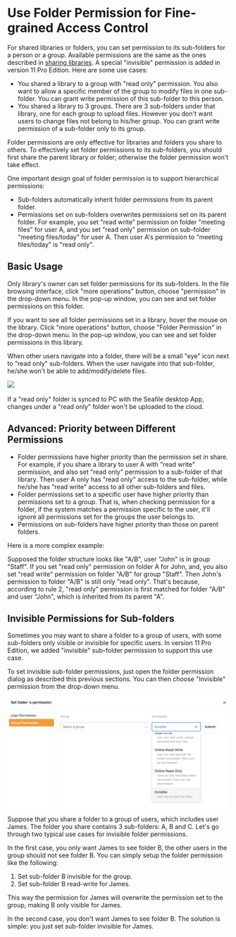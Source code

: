 # Use Folder Permission for Fine-grained Access Control

For shared libraries or folders, you can set permission to its sub-folders for a person or a group. Available permissions are the same as the ones described in [sharing libraries](./sharing_files_and_folders.md). A special "invisible" permission is added in version 11 Pro Edition. Here are some use cases:

* You shared a library to a group with "read only" permission. You also want to allow a specific member of the group to modify files in one sub-folder. You can grant write permission of this sub-folder to this person.
* You shared a library to 3 groups. There are 3 sub-folders under that library, one for each group to upload files. However you don't want users to change files not belong to his/her group. You can grant write permission of a sub-folder only to its group.

Folder permissions are only effective for libraries and folders you share to others. To effectively set folder permissions to its sub-folders, you should first share the parent library or folder; otherwise the folder permission won't take effect.

One important design goal of folder permission is to support hierarchical permissions:

* Sub-folders automatically inherit folder permissions from its parent folder.
* Permissions set on sub-folders overwrites permissions set on its parent folder. For example, you set "read write" permission on folder "meeting files" for user A, and you set "read only" permission on sub-folder "meeting files/today" for user A. Then user A's permission to "meeting files/today" is "read only".

## Basic Usage

Only library's owner can set folder permissions for its sub-folders. In the file browsing interface, click "more operations" button, choose "permission" in the drop-down menu. In the pop-up window, you can see and set folder permissions on this folder.

If you want to see all folder permissions set in a library, hover the mouse on the library. Click "more operations" button, choose "Folder Permission" in the drop-down menu. In the pop-up window, you can see and set folder permissions in this library.

When other users navigate into a folder, there will be a small "eye" icon next to "read only" sub-folders. When the user navigate into that sub-folder, he/she won't be able to add/modify/delete files.

![](./imgs/web_folder_perm_ro.png)

If a "read only" folder is synced to PC with the Seafile desktop App, changes under a "read only" folder won't be uploaded to the cloud.

## Advanced: Priority between Different Permissions

* Folder permissions have higher priority than the permission set in share. For example, if you share a library to user A with "read write" permission, and also set "read only" permission to a sub-folder of that library. Then user A only has "read only" access to the sub-folder, while he/she has "read write" access to all other sub-folders and files.
* Folder permissions set to a specific user have higher priority than permissions set to a group. That is, when checking permission for a folder, if the system matches a permission specific to the user, it'll ignore all permissions set for the groups the user belongs to.
* Permissions on sub-folders have higher priority than those on parent folders.

Here is a more complex example:

Supposed the folder structure looks like "A/B", user "John" is in group "Staff". If you set "read only" permission on folder A for John, and, you also set "read write" permission on folder "A/B" for group "Staff". Then John's permission to folder "A/B" is still only "read only". That's because, according to rule 2, "read only" permission is first matched for folder "A/B" and user "John", which is inherited from its parent "A".

## Invisible Permissions for Sub-folders

Sometimes you may want to share a folder to a group of users, with some sub-folders only visible or invisible for specific users. In version 11 Pro Edition, we added "invisible" sub-folder permission to support this use case.

To set invisible sub-folder permissions, just open the folder permission dialog as described this previous sections. You can then choose "Invisible" permission from the drop-down menu.

![](./imgs/folder_perm_invisible.png)

Suppose that you share a folder to a group of users, which includes user James. The folder you share contains 3 sub-folders: A, B and C. Let's go through two typical use cases for invisible folder permissions.

In the first case, you only want James to see folder B, the other users in the group should not see folder B. You can simply setup the folder permission like the following:

1. Set sub-folder B invisible for the group.
2. Set sub-folder B read-write for James.

This way the permission for James will overwrite the permission set to the group, making B only visible for James.

In the second case, you don't want James to see folder B. The solution is simple: you just set sub-folder invisible for James.